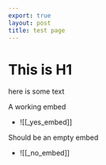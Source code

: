 ```yaml
---
export: true 
layout: post
title: test page
---
```


# This is H1

here is some text

A working embed

- ![[_yes_embed]]

Should be an empty embed

- ![[_no_embed]]
